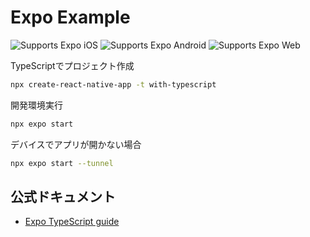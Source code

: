 # Expo Example

<p>
  <!-- iOS -->
  <img alt="Supports Expo iOS" longdesc="Supports Expo iOS" src="https://img.shields.io/badge/iOS-4630EB.svg?style=flat-square&logo=APPLE&labelColor=999999&logoColor=fff" />
  <!-- Android -->
  <img alt="Supports Expo Android" longdesc="Supports Expo Android" src="https://img.shields.io/badge/Android-4630EB.svg?style=flat-square&logo=ANDROID&labelColor=A4C639&logoColor=fff" />
  <!-- Web -->
  <img alt="Supports Expo Web" longdesc="Supports Expo Web" src="https://img.shields.io/badge/web-4630EB.svg?style=flat-square&logo=GOOGLE-CHROME&labelColor=4285F4&logoColor=fff" />
</p>

TypeScriptでプロジェクト作成
```sh
npx create-react-native-app -t with-typescript
```

開発環境実行
```sh
npx expo start
```

デバイスでアプリが開かない場合
```sh
npx expo start --tunnel
```

## 公式ドキュメント

- [Expo TypeScript guide](https://docs.expo.dev/versions/latest/guides/typescript/)
